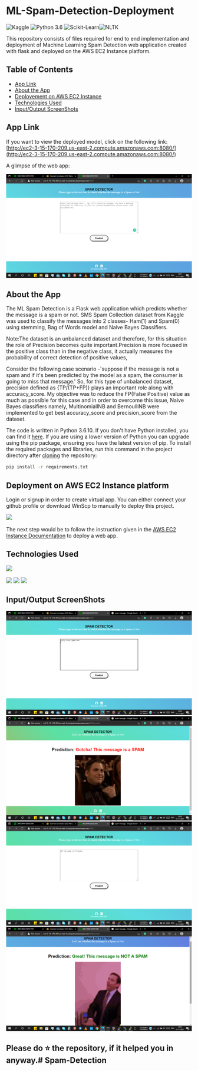 # ML-Spam-Detection-Deployment

![Kaggle](https://img.shields.io/badge/Dataset-Kaggle-blue.svg) ![Python 3.6](https://img.shields.io/badge/Python-3.6-brightgreen.svg) ![Scikit-Learn](https://img.shields.io/badge/Libraries-ScikitLearn-orange.svg)![NLTK](https://img.shields.io/badge/NLTK-coral.svg)

This repository consists of files required for end to end implementation and deployment of Machine Learning Spam Detection web application created with flask and deployed on the  AWS EC2 Instance platform.

## Table of Contents
  * [App Link](#app-link)
  * [About the App](#about-the-app)
  * [Deployement on  AWS EC2 Instance](#deployement)
  * [Technologies Used](#technologies-used)
  * [Input/Output ScreenShots](#request)


## App Link
If you want to view the deployed model, click on the following link:<br />
[http://ec2-3-15-170-209.us-east-2.compute.amazonaws.com:8080/](http://ec2-3-15-170-209.us-east-2.compute.amazonaws.com:8080/)

A glimpse of the web app:

![GIF](readme_resources/display.png)

## About the App
The ML Spam Detection is a Flask web application which predicts whether the message is a spam or not. SMS Spam Collection dataset from Kaggle was used to classify the messages into 2 classes- Ham(1) and Spam(0) using stemming, Bag of Words model and Naive Bayes Classifiers.

Note:The dataset is an unbalanced dataset and therefore, for this situation the role of Precision becomes quite important.Precision is more focused in the positive class than in the negative class, it actually measures the probability of correct detection of positive values,

Consider the following case scenario -'suppose if the message is not a spam and if it's been predicted by the model as a spam, the consumer is going to miss that message.' So, for this type of unbalanced dataset, precision defined as {TP/(TP+FP)} plays an important role along with accuracy_score. My objective was to reduce the FP(False Positive) value as much as possible for this case and in order to overcome this issue, Naive Bayes classifiers namely, MultinomiallNB and BernoulliNB were implemented to get best accuracy_score and precision_score from the dataset.

The code is written in Python 3.6.10. If you don't have Python installed, you can find it [here](https://www.python.org/downloads/). If you are using a lower version of Python you can upgrade using the pip package, ensuring you have the latest version of pip. To install the required packages and libraries, run this command in the project directory after [cloning](https://www.howtogeek.com/451360/how-to-clone-a-github-repository/) the repository:
```bash
pip install -r requirements.txt
```

## Deployment on AWS EC2 Instance platform
Login or signup in order to create virtual app. You can either connect your github profile or download WinScp to manually to deploy this project.

[![](https://d1.awsstatic.com/products/EC2/Spot/product-page-diagram_EC2-Spot-Instances.6c3c51f4c6a28cd71d8fef8231510b5619e84eea.png)](https://heroku.com)

The next step would be to follow the instruction given in the [AWS EC2 Instance Documentation](https://docs.aws.amazon.com/codedeploy/latest/userguide/tutorials-wordpress.html) to deploy a web app.

## Technologies Used

![](https://forthebadge.com/images/badges/made-with-python.svg)

![](https://miro.medium.com/max/480/1*MCpM5idqhNRjoWCfb_60OA.png) 
![](https://upload.wikimedia.org/wikipedia/commons/thumb/0/05/Scikit_learn_logo_small.svg/1200px-Scikit_learn_logo_small.svg.png)
![](https://miro.medium.com/max/1400/1*LdDE1ymsojPJ5nmH9S28uQ.png) 

## Input/Output ScreenShots
![PNG](readme_resources/Spamin.png)
![GIF](readme_resources/spamout.png)
![GIF](readme_resources/hamin.png)
![GIF](readme_resources/hamout.png)




## Please do ⭐ the repository, if it helped you in anyway.# Spam-Detection
